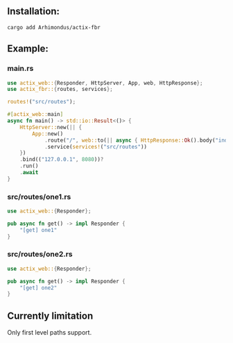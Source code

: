 ## Installation:
`cargo add Arhimondus/actix-fbr`

## Example:

### main.rs
```rust
use actix_web::{Responder, HttpServer, App, web, HttpResponse};
use actix_fbr::{routes, services};

routes!("src/routes");

#[actix_web::main]
async fn main() -> std::io::Result<()> {
	HttpServer::new(|| {
		App::new()
		 	.route("/", web::to(|| async { HttpResponse::Ok().body("index") }))
			.service(services!("src/routes"))
	})
	.bind(("127.0.0.1", 8080))?
	.run()
	.await
}
```

### src/routes/one1.rs
```rust
use actix_web::{Responder};

pub async fn get() -> impl Responder {
	"[get] one1"
}
```

### src/routes/one2.rs
```rust
use actix_web::{Responder};

pub async fn get() -> impl Responder {
	"[get] one2"
}
```

## Currently limitation
Only first level paths support.